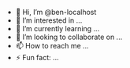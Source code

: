 - 👋 Hi, I’m @ben-localhost
- 👀 I’m interested in ...
- 🌱 I’m currently learning ...
- 💞️ I’m looking to collaborate on ...
- 📫 How to reach me ...
- ⚡ Fun fact: ...

<!---
ben-localhost/ben-localhost is a ✨ special ✨ repository because its `README.md` (this file) appears on your GitHub profile.
You can click the Preview link to take a look at your changes.
--->
